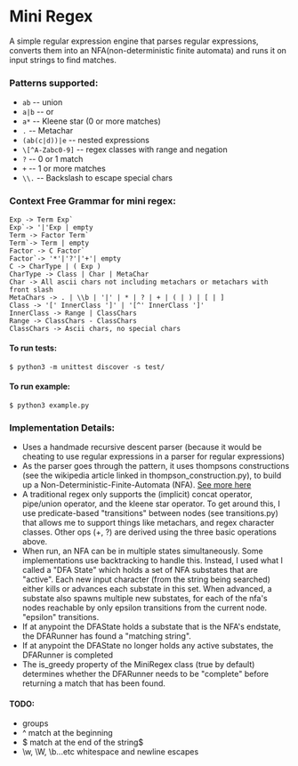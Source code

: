# Mini Regex

A simple regular expression engine that parses regular expressions, converts them into an
NFA(non-deterministic finite automata) and runs it on input strings to find
matches.   

### Patterns supported: 
  - `ab` -- union
  - `a|b` -- or
  - `a*` -- Kleene star (0 or more matches)
  - `.` -- Metachar
  - `(ab(c|d))|e` -- nested expressions
  - `\[^A-Zabc0-9]` -- regex classes with range and negation
  - `?` -- 0 or 1 match
  - `+` -- 1 or more matches
  - `\\.` -- Backslash to escape special chars

### Context Free Grammar for mini regex: 
```
Exp -> Term Exp`
Exp`-> '|'Exp | empty
Term -> Factor Term`
Term`-> Term | empty
Factor -> C Factor`
Factor`-> '*'|'?'|'+'| empty
C -> CharType | ( Exp )
CharType -> Class | Char | MetaChar
Char -> All ascii chars not including metachars or metachars with front slash
MetaChars -> . | \\b | '|' | * | ? | + | ( | ) | [ | ]
Class -> '[' InnerClass ']' | '[^' InnerClass ']'
InnerClass -> Range | ClassChars
Range -> ClassChars - ClassChars
ClassChars -> Ascii chars, no special chars
```

#### To run tests:
```
$ python3 -m unittest discover -s test/
```  

#### To run example:
```
$ python3 example.py
```

### Implementation Details:
  - Uses a handmade recursive descent parser (because it would be cheating to use
    regular expressions in a parser for regular expressions)
  - As the parser goes through the pattern, it uses thompsons constructions
    (see the wikipedia article linked in thompson_construction.py), to build up
    a Non-Deterministic-Finite-Automata (NFA). [See more here](https://en.wikipedia.org/wiki/Nondeterministic_finite_automaton)
  - A traditional regex only supports the (implicit) concat operator, pipe/union operator, and the
    kleene star operator. To get around this, I use predicate-based
    "transitions" between nodes (see transitions.py) that allows me to support
    things like metachars, and regex character classes. Other ops (+, ?) are
    derived using the three basic operations above.
  - When run, an NFA can be in multiple states simultaneously. Some
    implementations use backtracking to handle this. Instead, I used what I
    called a "DFA State" which holds a set of NFA substates that are
    "active". Each new input character (from the string being searched)
    either kills or advances each substate in this set. When advanced, a
    substate also spawns multiple new substates, for each of the nfa's nodes
    reachable by only epsilon transitions from the current node.
    "epsilon" transitions. 
  - If at anypoint the DFAState holds a substate that is the NFA's endstate,
    the DFARunner has found a "matching string".
  - If at anypoint the DFAState no longer holds any active substates, the
    DFARunner is completed
  - The is_greedy property of the MiniRegex class (true by default) determines
    whether the DFARunner needs to be "complete" before returning a match that
    has been found. 

#### TODO:
  - groups
  - ^ match at the beginning
  - $ match at the end of the string$
  - \w, \W, \b...etc whitespace and newline escapes

